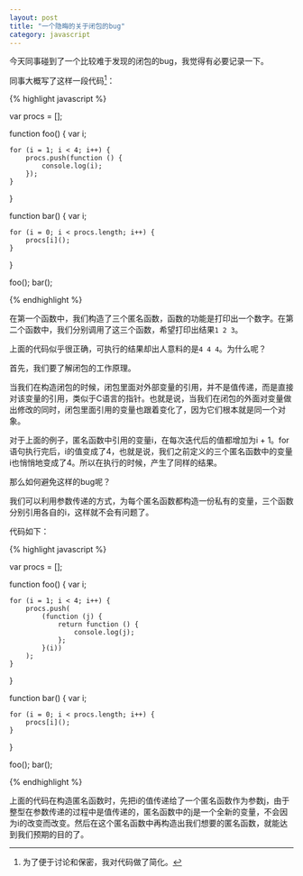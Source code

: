 ```yaml
---
layout: post
title: "一个隐晦的关于闭包的bug"
category: javascript
---
```


今天同事碰到了一个比较难于发现的闭包的bug，我觉得有必要记录一下。

同事大概写了这样一段代码[^1]：

{% highlight javascript %}

var procs = [];

function foo() {
    var i;

    for (i = 1; i < 4; i++) {
        procs.push(function () {
            console.log(i);
        });
    }
}

function bar() {
    var i;

    for (i = 0; i < procs.length; i++) {
        procs[i]();
    }
}

foo();
bar();

{% endhighlight %}

在第一个函数中，我们构造了三个匿名函数，函数的功能是打印出一个数字。在第二个函数中，我们分别调用了这三个函数，希望打印出结果`1 2 3`。

上面的代码似乎很正确，可执行的结果却出人意料的是`4 4 4`。为什么呢？

首先，我们要了解闭包的工作原理。

当我们在构造闭包的时候，闭包里面对外部变量的引用，并不是值传递，而是直接对该变量的引用，类似于C语言的指针。也就是说，当我们在闭包的外面对变量做出修改的同时，闭包里面引用的变量也跟着变化了，因为它们根本就是同一个对象。

对于上面的例子，匿名函数中引用的变量i，在每次迭代后的值都增加为i + 1。for语句执行完后，i的值变成了4，也就是说，我们之前定义的三个匿名函数中的变量i也悄悄地变成了4。所以在执行的时候，产生了同样的结果。

那么如何避免这样的bug呢？

我们可以利用参数传递的方式，为每个匿名函数都构造一份私有的变量，三个函数分别引用各自的i，这样就不会有问题了。

代码如下：

{% highlight javascript %}

var procs = [];

function foo() {
    var i;

    for (i = 1; i < 4; i++) {
        procs.push(
            (function (j) {
                return function () {
                    console.log(j);
                };
            }(i))
        );
    }
}

function bar() {
    var i;

    for (i = 0; i < procs.length; i++) {
        procs[i]();
    }
}

foo();
bar();

{% endhighlight %}

上面的代码在构造匿名函数时，先把i的值传递给了一个匿名函数作为参数j，由于整型在参数传递的过程中是值传递的，匿名函数中的j是一个全新的变量，不会因为i的改变而改变。然后在这个匿名函数中再构造出我们想要的匿名函数，就能达到我们预期的目的了。

[^1]: 为了便于讨论和保密，我对代码做了简化。
